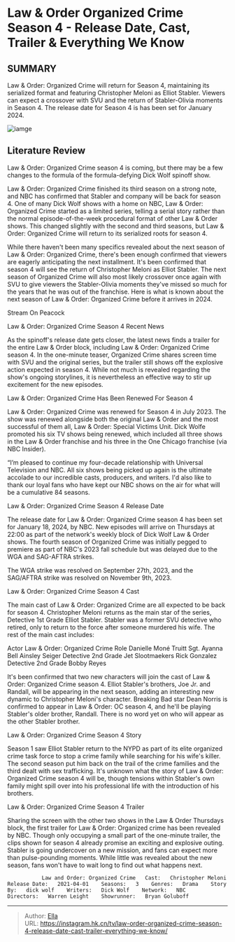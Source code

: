 # Law &amp; Order Organized Crime Season 4 - Release Date, Cast, Trailer &amp; Everything We Know


## SUMMARY 



  Law &amp; Order: Organized Crime will return for Season 4, maintaining its serialized format and featuring Christopher Meloni as Elliot Stabler.   Viewers can expect a crossover with SVU and the return of Stabler-Olivia moments in Season 4.   The release date for Season 4 is has been set for January 2024.  

![iamge](https://static1.srcdn.com/wordpress/wp-content/uploads/2023/08/stabler-and-olivia-on-law-order-organzied-crime.jpg)

## Literature Review
Law &amp; Order: Organized Crime season 4 is coming, but there may be a few changes to the formula of the formula-defying Dick Wolf spinoff show.




Law &amp; Order: Organized Crime finished its third season on a strong note, and NBC has confirmed that Stabler and company will be back for season 4. One of many Dick Wolf shows with a home on NBC, Law &amp; Order: Organized Crime started as a limited series, telling a serial story rather than the normal episode-of-the-week procedural format of other Law &amp; Order shows. This changed slightly with the second and third seasons, but Law &amp; Order: Organized Crime will return to its serialized roots for season 4.




While there haven&#39;t been many specifics revealed about the next season of Law &amp; Order: Organized Crime, there&#39;s been enough confirmed that viewers are eagerly anticipating the next installment. It&#39;s been confirmed that season 4 will see the return of Christopher Meloni as Elliot Stabler. The next season of Organized Crime will also most likely crossover once again with SVU to give viewers the Stabler-Olivia moments they&#39;ve missed so much for the years that he was out of the franchise. Here is what is known about the next season of Law &amp; Order: Organized Crime before it arrives in 2024.

Stream On Peacock


 Law &amp; Order: Organized Crime Season 4 Recent News 
         

 As the spinoff&#39;s release date gets closer, the latest news finds a trailer for the entire Law &amp; Order block, including Law &amp; Order: Organized Crime season 4. In the one-minute teaser, Organized Crime shares screen time with SVU and the original series, but the trailer still shows off the explosive action expected in season 4. While not much is revealed regarding the show&#39;s ongoing storylines, it is nevertheless an effective way to stir up excitement for the new episodes. 






 Law &amp; Order: Organized Crime Has Been Renewed For Season 4 
          

Law &amp; Order: Organized Crime was renewed for Season 4 in July 2023. The show was renewed alongside both the original Law &amp; Order and the most successful of them all, Law &amp; Order: Special Victims Unit. Dick Wolfe promoted his six TV shows being renewed, which included all three shows in the Law &amp; Order franchise and his three in the One Chicago franchise (via NBC Insider).


“I’m pleased to continue my four-decade relationship with Universal Television and NBC. All six shows being picked up again is the ultimate accolade to our incredible casts, producers, and writers. I&#39;d also like to thank our loyal fans who have kept our NBC shows on the air for what will be a cumulative 84 seasons.




 Law &amp; Order: Organized Crime Season 4 Release Date 
          




The release date for Law &amp; Order: Organized Crime season 4 has been set for January 18, 2024, by NBC. New episodes will arrive on Thursdays at 22:00 as part of the network&#39;s weekly block of Dick Wolf Law &amp; Order shows. The fourth season of Organized Crime was initially pegged to premiere as part of NBC&#39;s 2023 fall schedule but was delayed due to the WGA and SAG-AFTRA strikes.



The WGA strike was resolved on September 27th, 2023, and the SAG/AFTRA strike was resolved on November 9th, 2023.






 Law &amp; Order: Organized Crime Season 4 Cast 
          

 The main cast of Law &amp; Order: Organized Crime are all expected to be back for season 4. Christopher Meloni returns as the main star of the series, Detective 1st Grade Elliot Stabler. Stabler was a former SVU detective who retired, only to return to the force after someone murdered his wife. The rest of the main cast includes:




 Actor  Law &amp; Order: Organized Crime Role   Danielle Moné Truitt  Sgt. Ayanna Bell   Ainsley Seiger  Detective 2nd Grade Jet Slootmaekers   Rick Gonzalez  Detective 2nd Grade Bobby Reyes   



It&#39;s been confirmed that two new characters will join the cast of Law &amp; Order: Organized Crime season 4. Elliot Stabler&#39;s brothers, Joe Jr. and Randall, will be appearing in the next season, adding an interesting new dynamic to Christopher Meloni&#39;s character. Breaking Bad star Dean Norris is confirmed to appear in Law &amp; Order: OC season 4, and he&#39;ll be playing Stabler&#39;s older brother, Randall. There is no word yet on who will appear as the other Stabler brother.



 Law &amp; Order: Organized Crime Season 4 Story 
          




Season 1 saw Elliot Stabler return to the NYPD as part of its elite organized crime task force to stop a crime family while searching for his wife&#39;s killer. The second season put him back on the trail of the crime families and the third dealt with sex trafficking. It&#39;s unknown what the story of Law &amp; Order: Organized Crime season 4 will be, though tensions within Stabler&#39;s own family might spill over into his professional life with the introduction of his brothers.



 Law &amp; Order: Organized Crime Season 4 Trailer 
          

Sharing the screen with the other two shows in the Law &amp; Order Thursdays block, the first trailer for Law &amp; Order: Organized crime has been revealed by NBC. Though only occupying a small part of the one-minute trailer, the clips shown for season 4 already promise an exciting and explosive outing. Stabler is going undercover on a new mission, and fans can expect more than pulse-pounding moments. While little was revealed about the new season, fans won&#39;t have to wait long to find out what happens next. 





 

               Law and Order: Organized Crime   Cast:   Christopher Meloni    Release Date:   2021-04-01    Seasons:   3    Genres:   Drama    Story By:   dick wolf    Writers:   Dick Wolf    Network:   NBC    Directors:   Warren Leight    Showrunner:   Bryan Goluboff      

---

> Author: [Ella](https://instagram.hk.cn/)  
> URL: https://instagram.hk.cn/tv/law-order-organized-crime-season-4-release-date-cast-trailer-everything-we-know/  

